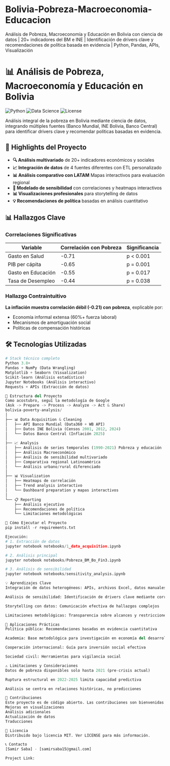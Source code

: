 # Bolivia-Pobreza-Macroeconomia-Educacion
Análisis de Pobreza, Macroeconomía y Educación en Bolivia con ciencia de datos | 20+ indicadores del BM e INE | Identificación de drivers clave y recomendaciones de política basada en evidencia | Python, Pandas, APIs, Visualización


# 📊 Análisis de Pobreza, Macroeconomía y Educación en Bolivia

![Python](https://img.shields.io/badge/Python-3.8%2B-blue)
![Data Science](https://img.shields.io/badge/Data_Science-Advanced-orange)
![License](https://img.shields.io/badge/License-MIT-green)

Análisis integral de la pobreza en Bolivia mediante ciencia de datos, integrando múltiples fuentes (Banco Mundial, INE Bolivia, Banco Central) para identificar drivers clave y recomendar políticas basadas en evidencia.

## 🌟 Highlights del Proyecto

- **🔍 Análisis multivariado** de 20+ indicadores económicos y sociales
- **📈 Integración de datos** de 4 fuentes diferentes con ETL personalizado
- **📊 Análisis comparativo con LATAM** Mapas interactivos para evaluación regional
- **🎯 Modelado de sensibilidad** con correlaciones y heatmaps interactivos
- **📊 Visualizaciones profesionales** para storytelling de datos
- **💡 Recomendaciones de política** basadas en análisis cuantitativo

## 📊 Hallazgos Clave

### Correlaciones Significativas
| Variable | Correlación con Pobreza | Significancia |
|----------|-------------------------|---------------|
| Gasto en Salud | -0.71 | p < 0.001 |
| PIB per cápita | -0.65 | p = 0.001 |
| Gasto en Educación | -0.55 | p = 0.017 |
| Tasa de Desempleo | -0.44 | p = 0.038 |

### Hallazgo Contraintuitivo
**La inflación muestra correlación débil (-0.21) con pobreza**, explicable por:
- Economía informal extensa (60%+ fuerza laboral)
- Mecanismos de amortiguación social
- Políticas de compensación históricas

## 🛠️ Tecnologías Utilizadas

```python
# Stack técnico completo
Python 3.8+
Pandas + NumPy (Data Wrangling)
Matplotlib + Seaborn (Visualization)
Scikit-learn (Análisis estadístico)
Jupyter Notebooks (Análisis interactivo)
Requests + APIs (Extracción de datos)

📁 Estructura del Proyecto
Como acostubro, seguí la metodología de Google
(Ask -> Prepare -> Process -> Analyze -> Act & Share)
bolivia-poverty-analysis/
│
├── 📊 Data Acquisition & Cleaning
│   ├── API Banco Mundial (Data360 + WB API)
│   ├── Datos INE Bolivia (Censos 2001, 2012, 2024)
│   └── Datos Banco Central (Inflación 2025)
│
├── 📈 Analysis
│   ├── Análisis de series temporales (1990-2021) Pobreza y educación
│   ├── Análisis Macroeconómico
│   ├── Análisis de sensibilidad multivariado
│   ├── Comparativa regional Latinoamérica
│   └── Análisis urbano/rural diferenciado
│
├── 📊 Visualization
│   ├── Heatmaps de correlación
│   ├── Trend analysis interactivo
│   └── Dashboard preparation y mapas interactivos
│
└── 📋 Reporting
    ├── Análisis ejecutivo
    ├── Recomendaciones de política
    └── Limitaciones metodológicas

🚀 Cómo Ejecutar el Proyecto
pip install -r requirements.txt

Ejecución:
# 1. Extracción de datos
jupyter notebook notebooks/1_data_acquisition.ipynb

# 2. Análisis principal
jupyter notebook notebooks/Pobreza_BM_Bo_Fin3.ipynb

# 3. Análisis de sensibilidad
jupyter notebook notebooks/sensitivity_analysis.ipynb

💡 Aprendizajes Clave
Integración de datos heterogéneos: APIs, archivos Excel, datos manuales

Análisis de sensibilidad: Identificación de drivers clave mediante correlaciones

Storytelling con datos: Comunicación efectiva de hallazgos complejos

Limitaciones metodológicas: Transparencia sobre alcances y restricciones

🎯 Aplicaciones Prácticas
Política pública: Recomendaciones basadas en evidencia cuantitativa

Academia: Base metodológica para investigación en economía del desarrollo

Cooperación internacional: Guía para inversión social efectiva

Sociedad civil: Herramientas para vigilancia social

⚠️ Limitaciones y Consideraciones
Datos de pobreza disponibles solo hasta 2021 (pre-crisis actual)

Ruptura estructural en 2022-2025 limita capacidad predictiva

Análisis se centra en relaciones históricas, no predicciones

🤝 Contribuciones
Este proyecto es de código abierto. Las contribuciones son bienvenidas en:
Mejoras en visualizaciones
Análisis adicionales
Actualización de datos
Traducciones

📄 Licencia
Distribuido bajo licencia MIT. Ver LICENSE para más información.

📞 Contacto
[Samir Saba] - [samirsaba15@gmail.com]

Project Link:
